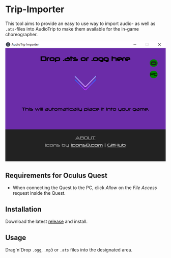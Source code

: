 # Trip-Importer
This tool aims to provide an easy to use way to import audio- as well as `.ats`-files into AudioTrip to make them available for the in-game choreographer.

![defaultView](https://github.com/Blogshot/audiotrip-importer/blob/master/defaultView.png)

## Requirements for Oculus Quest
* When connecting the Quest to the PC, click *Allow* on the *File Access* request inside the Quest.

## Installation
Download the latest [release](https://github.com/Blogshot/audiotrip-importer/releases/latest) and install.

## Usage
Drag'n'Drop `.ogg`, `.mp3` or `.ats` files into the designated area.
